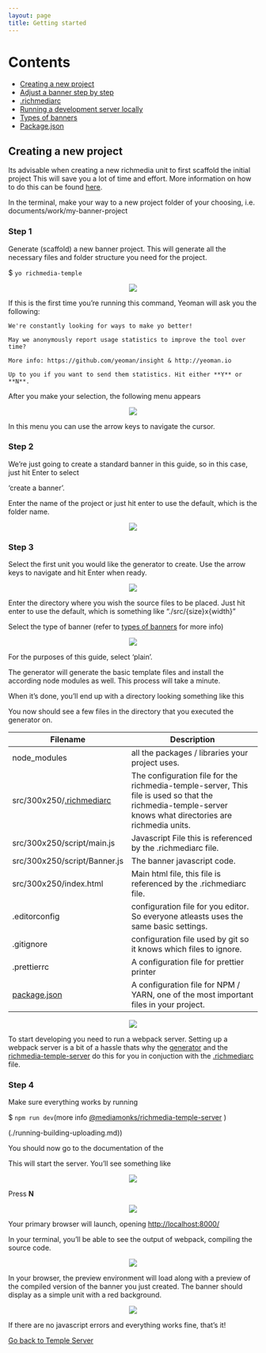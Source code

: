 ```yaml
---
layout: page
title: Getting started
---
```


# Contents

- [Creating a new project](#creating-a-new-project)
- [Adjust a banner step by step](./adjusting-a-banner.md)
- [.richmediarc](./richmediarc.md)
- [Running a development server locally](./running-building-uploading.md)
- [Types of banners](banner-types.md)
- [Package.json](./package-json.md)

## Creating a new project

Its advisable when creating a new richmedia unit to first scaffold the initial project This will save you a lot of
time and effort. More information on how to do this can be found [here](getting-started.md).

In the terminal, make your way to a new project folder of your choosing, i.e. documents/work/my-banner-project

### Step 1

Generate (scaffold) a new banner project. This will generate all the necessary files and folder structure
you need for the project.

$ `yo richmedia-temple`

<div style="display: flex; justify-content: center">
<img src="https://res.cloudinary.com/frankie-dev/image/upload/v1608810960/MM_Temple_Server_docs/Screenshot_install_richmedia_scaffold.png" />
</div>

If this is the first time you’re running this command, Yeoman will ask you the following:

```
We're constantly looking for ways to make yo better!

May we anonymously report usage statistics to improve the tool over time?

More info: https://github.com/yeoman/insight & http://yeoman.io

Up to you if you want to send them statistics. Hit either **Y** or **N**.
```

After you make your selection, the following menu appears

<div style="display: flex; justify-content: center">
<img src="https://res.cloudinary.com/frankie-dev/image/upload/v1608811575/MM_Temple_Server_docs/Screenshot_richmedia-welcome.png" />
</div>

In this menu you can use the arrow keys to navigate the cursor.

### Step 2

We’re just going to create a standard banner in this guide, so in this case, just hit Enter to select

‘create a banner’.

Enter the name of the project or just hit enter to use the default, which is the folder name.

<div style="display: flex; justify-content: center">
<img src="https://res.cloudinary.com/frankie-dev/image/upload/v1608811916/MM_Temple_Server_docs/Screenshot_banner-name.png" />
</div>


### Step 3

Select the first unit you would like the generator to create. Use the arrow keys to navigate and hit Enter
when ready.

<div style="display: flex; justify-content: center">
<img src="https://res.cloudinary.com/frankie-dev/image/upload/v1608812165/MM_Temple_Server_docs/Screenshot_select-unit-size.png" />
</div>

Enter the directory where you wish the source files to be placed. Just hit enter to use the default, which is something like “./src/{size}x{width}”


Select the type of banner (refer to [types of banners](./banner-types.md) for more info)

<div style="display: flex; justify-content: center">
<img src="https://res.cloudinary.com/frankie-dev/image/upload/v1608812407/MM_Temple_Server_docs/Screenshot_banner-type.png" />
</div>

For the purposes of this guide, select ‘plain’.

The generator will generate the basic template files and install the according node modules as well. This process will take a minute.

When it’s done, you’ll end up with a directory looking something like this

You now should see a few files in the directory that you executed the generator on.

| Filename                     | Description                                                                                                                                                |
|------------------------------|------------------------------------------------------------------------------------------------------------------------------------------------------------|
| node_modules                 | all the packages / libraries your project uses.                                                                                                            |
| src/300x250/[.richmediarc](./richmediarc.md)   | The configuration file for the richmedia-temple-server, This file is used so that the richmedia-temple-server knows what directories are richmedia units.  |
| src/300x250/script/main.js   | Javascript File this is referenced by the .richmediarc file.                                                                                               |
| src/300x250/script/Banner.js | The banner javascript code.                                                                                                                                |
| src/300x250/index.html       | Main html file, this file is referenced by the .richmediarc file.
| .editorconfig                | configuration file for you editor. So everyone atleasts uses the same basic settings.                                                                      |
| .gitignore                   | configuration file used by git so it knows which files to ignore.                                                                                          |
| .prettierrc                  | A configuration file for prettier printer
| [package.json](./package-json.md)                 | A configuration file for NPM / YARN, one of the most important files in your project.                                                                      |



<div style="display: flex; justify-content: center">
<img src="https://res.cloudinary.com/frankie-dev/image/upload/v1608814657/MM_Temple_Server_docs/Screenshot_project-structure.png" />
</div>


To start developing you need to run a webpack server. Setting up a webpack server is a bit of a hassle thats why the 
[generator](./generator.md) and the [richmedia-temple-server](./devserver.md) do this for you in conjuction with the 
[.richmediarc](./richmediarc.md) 
file.

### Step 4

Make sure everything works by running

$ `npm run dev`(more info [@mediamonks/richmedia-temple-server](./devserver.md) )

(./running-building-uploading.md))

You should now go to the documentation of the

This will start the server. You’ll see something like


<div style="display: flex; justify-content: center">
<img src="https://res.cloudinary.com/frankie-dev/image/upload/v1608814774/MM_Temple_Server_docs/Screenshot_run_dev_server.png" />
</div>

Press **N**

<div style="display: flex; justify-content: center">
<img src="https://res.cloudinary.com/frankie-dev/image/upload/v1608814963/MM_Temple_Server_docs/Screenshot_localhost8000.png" />
</div>

Your primary browser will launch, opening [http://localhost:8000/](http://localhost:8000/)

In your terminal, you’ll be able to see the output of webpack, compiling the source code.

<div style="display: flex; justify-content: center">
<img src="https://res.cloudinary.com/frankie-dev/image/upload/v1608815327/MM_Temple_Server_docs/Screenshot_webpack-compiling.png" />
</div>

In your browser, the preview environment will load along with a preview of the compiled version of the banner you just created. The banner should display as a simple unit with a red background.

<div style="display: flex; justify-content: center">
<img src="https://res.cloudinary.com/frankie-dev/image/upload/v1608815492/MM_Temple_Server_docs/Screenshot_banner-browser.png" />
</div>

If there are no javascript errors and everything works fine, that’s it!

[Go back to Temple Server](./devserver.md)
